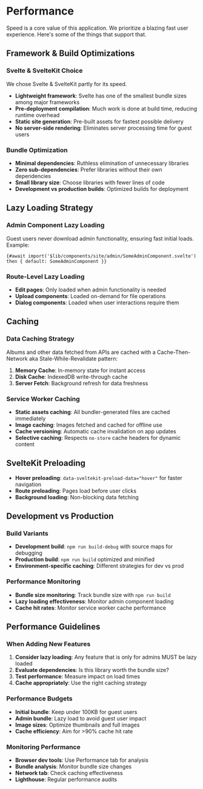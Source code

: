 # Performance

Speed is a core value of this application. We prioritize a blazing fast user experience. Here's some of the things that support that.

## Framework & Build Optimizations

### Svelte & SvelteKit Choice

We chose Svelte & SvelteKit partly for its speed.

- **Lightweight framework**: Svelte has one of the smallest bundle sizes among major frameworks
- **Pre-deployment compilation**: Much work is done at build time, reducing runtime overhead
- **Static site generation**: Pre-built assets for fastest possible delivery
- **No server-side rendering**: Eliminates server processing time for guest users

### Bundle Optimization

- **Minimal dependencies**: Ruthless elimination of unnecessary libraries
- **Zero sub-dependencies**: Prefer libraries without their own dependencies
- **Small library size**: Choose libraries with fewer lines of code
- **Development vs production builds**: Optimized builds for deployment

## Lazy Loading Strategy

### Admin Component Lazy Loading

Guest users never download admin functionality, ensuring fast initial loads. Example:

```svelte
{#await import('$lib/components/site/admin/SomeAdminComponent.svelte') then { default: SomeAdminComponent }}
```

### Route-Level Lazy Loading

- **Edit pages**: Only loaded when admin functionality is needed
- **Upload components**: Loaded on-demand for file operations
- **Dialog components**: Loaded when user interactions require them

## Caching

### Data Caching Strategy

Albums and other data fetched from APIs are cached with a Cache-Then-Network aka Stale-While-Revalidate pattern:

1. **Memory Cache**: In-memory state for instant access
2. **Disk Cache**: IndexedDB write-through cache
3. **Server Fetch**: Background refresh for data freshness

### Service Worker Caching

- **Static assets caching**: All bundler-generated files are cached immediately
- **Image caching**: Images fetched and cached for offline use
- **Cache versioning**: Automatic cache invalidation on app updates
- **Selective caching**: Respects `no-store` cache headers for dynamic content

## SvelteKit Preloading

- **Hover preloading**: `data-sveltekit-preload-data="hover"` for faster navigation
- **Route preloading**: Pages load before user clicks
- **Background loading**: Non-blocking data fetching

## Development vs Production

### Build Variants

- **Development build**: `npm run build-debug` with source maps for debugging
- **Production build**: `npm run build` optimized and minified
- **Environment-specific caching**: Different strategies for dev vs prod

### Performance Monitoring

- **Bundle size monitoring**: Track bundle size with `npm run build`
- **Lazy loading effectiveness**: Monitor admin component loading
- **Cache hit rates**: Monitor service worker cache performance

## Performance Guidelines

### When Adding New Features

1. **Consider lazy loading**: Any feature that is only for admins MUST be lazy loaded
2. **Evaluate dependencies**: Is this library worth the bundle size?
3. **Test performance**: Measure impact on load times
4. **Cache appropriately**: Use the right caching strategy

### Performance Budgets

- **Initial bundle**: Keep under 100KB for guest users
- **Admin bundle**: Lazy load to avoid guest user impact
- **Image sizes**: Optimize thumbnails and full images
- **Cache efficiency**: Aim for >90% cache hit rate

### Monitoring Performance

- **Browser dev tools**: Use Performance tab for analysis
- **Bundle analysis**: Monitor bundle size changes
- **Network tab**: Check caching effectiveness
- **Lighthouse**: Regular performance audits
